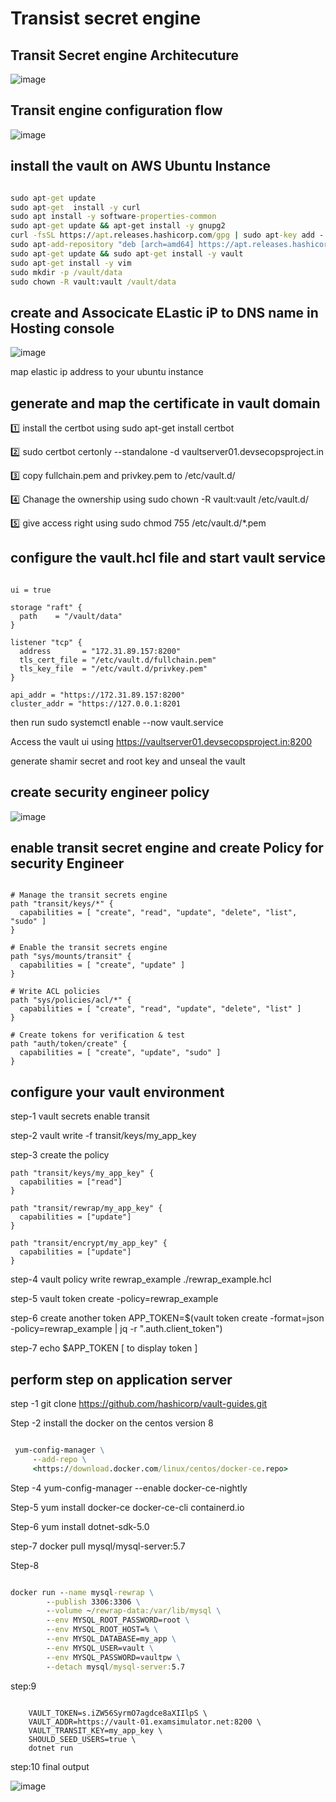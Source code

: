 # Transist secret engine #

## Transit Secret engine Architecuture ##

![image](https://github.com/vijayendrar/devsecops/blob/main/Hashicorp/Vault/image/Page-2.png)

## Transit engine configuration flow ##

![image](https://github.com/vijayendrar/devsecops/blob/main/Hashicorp/Vault/image/Page-3.png)

## install the vault on AWS Ubuntu Instance ##

```cmd

sudo apt-get update 
sudo apt-get  install -y curl
sudo apt install -y software-properties-common
sudo apt-get update && apt-get install -y gnupg2
curl -fsSL https://apt.releases.hashicorp.com/gpg | sudo apt-key add -
sudo apt-add-repository "deb [arch=amd64] https://apt.releases.hashicorp.com $(lsb_release -cs) main"
sudo apt-get update && sudo apt-get install -y vault
sudo apt-get install -y vim 
sudo mkdir -p /vault/data 
sudo chown -R vault:vault /vault/data

```

## create and Associcate ELastic iP to DNS name in Hosting console ##

![image](https://github.com/vijayendrar/devsecops/blob/main/Hashicorp/Vault/image/domain%20map.jpg)

map elastic ip address to your ubuntu instance

## generate and map the certificate in vault domain ##

:one:   install the certbot using sudo apt-get  install certbot

:two:   sudo certbot certonly --standalone -d vaultserver01.devsecopsproject.in

:three:  copy fullchain.pem and privkey.pem to  /etc/vault.d/

:four:   Chanage the ownership using sudo chown -R vault:vault /etc/vault.d/

:five:   give access right using  sudo chmod 755  /etc/vault.d/*.pem

## configure the vault.hcl file  and start vault service ##

```hcl

ui = true

storage "raft" {
  path    = "/vault/data"
}

listener "tcp" {
  address       = "172.31.89.157:8200"
  tls_cert_file = "/etc/vault.d/fullchain.pem"
  tls_key_file  = "/etc/vault.d/privkey.pem" 
}

api_addr = "https://172.31.89.157:8200"
cluster_addr = "https://127.0.0.1:8201

```

then run sudo systemctl enable --now vault.service

Access the vault ui using <https://vaultserver01.devsecopsproject.in:8200>

generate shamir secret and root key and unseal the vault


## create security engineer policy ##

![image]()





## enable transit secret engine and create Policy for security Engineer ##

```hcl

# Manage the transit secrets engine
path "transit/keys/*" {
  capabilities = [ "create", "read", "update", "delete", "list", "sudo" ]
}

# Enable the transit secrets engine
path "sys/mounts/transit" {
  capabilities = [ "create", "update" ]
}

# Write ACL policies
path "sys/policies/acl/*" {
  capabilities = [ "create", "read", "update", "delete", "list" ]
}

# Create tokens for verification & test
path "auth/token/create" {
  capabilities = [ "create", "update", "sudo" ]
}

```

## configure your vault environment #

step-1  vault secrets enable transit

step-2  vault write -f transit/keys/my_app_key

step-3  create the policy

```hcl
path "transit/keys/my_app_key" {
  capabilities = ["read"]
}

path "transit/rewrap/my_app_key" {
  capabilities = ["update"]
}

path "transit/encrypt/my_app_key" {
  capabilities = ["update"]
}

```

step-4 vault policy write rewrap_example ./rewrap_example.hcl

step-5 vault token create -policy=rewrap_example

step-6 create another token  APP_TOKEN=$(vault token create -format=json -policy=rewrap_example | jq -r ".auth.client_token")

step-7 echo $APP_TOKEN  [ to display token ]

## perform step on application server ##

step -1  git clone <https://github.com/hashicorp/vault-guides.git>

Step -2  install the docker on the centos version 8

```cmd

 yum-config-manager \
     --add-repo \
     <https://download.docker.com/linux/centos/docker-ce.repo>
```

Step -4  yum-config-manager --enable docker-ce-nightly

Step-5  yum install docker-ce docker-ce-cli containerd.io

Step-6  yum  install  dotnet-sdk-5.0

step-7 docker pull mysql/mysql-server:5.7

Step-8

```cmd

docker run --name mysql-rewrap \
        --publish 3306:3306 \
        --volume ~/rewrap-data:/var/lib/mysql \
        --env MYSQL_ROOT_PASSWORD=root \
        --env MYSQL_ROOT_HOST=% \
        --env MYSQL_DATABASE=my_app \
        --env MYSQL_USER=vault \
        --env MYSQL_PASSWORD=vaultpw \
        --detach mysql/mysql-server:5.7

```

step:9

```hcl

    VAULT_TOKEN=s.iZW56SyrmO7agdce8aXIIlpS \
    VAULT_ADDR=https://vault-01.examsimulator.net:8200 \
    VAULT_TRANSIT_KEY=my_app_key \
    SHOULD_SEED_USERS=true \
    dotnet run

```

step:10 final output

![image](https://github.com/vijayendrar/devsecops/blob/main/Hashicorp/Vault/image/encryption.png)
